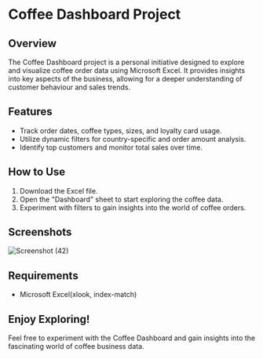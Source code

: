 # Coffee Dashboard Project

## Overview
The Coffee Dashboard project is a personal initiative designed to explore and visualize coffee order data using Microsoft Excel. It provides insights into key aspects of the business, allowing for a deeper understanding of customer behaviour and sales trends.

## Features
- Track order dates, coffee types, sizes, and loyalty card usage.
- Utilize dynamic filters for country-specific and order amount analysis.
- Identify top customers and monitor total sales over time.

## How to Use
1. Download the Excel file.
2. Open the "Dashboard" sheet to start exploring the coffee data.
3. Experiment with filters to gain insights into the world of coffee orders.

## Screenshots

![Screenshot (42)](https://github.com/Farukhsb/Coffee_dashboard/assets/123104960/b3e7ab95-3052-4808-af92-0e15fc0f0ff3)

## Requirements
- Microsoft Excel(xlook, index-match)

## Enjoy Exploring!
Feel free to experiment with the Coffee Dashboard and gain insights into the fascinating world of coffee business data.
